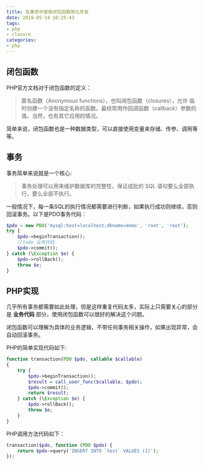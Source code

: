 ```yaml
---
title: 在事务中使用闭包函数简化开发
date: 2019-05-14 10:25:43
tags:
- php
- closure
categories:
- php
---
```


## 闭包函数

PHP官方文档对于闭包函数的定义：
> 匿名函数（Anonymous functions），也叫闭包函数（closures），允许 临时创建一个没有指定名称的函数。最经常用作回调函数（callback）参数的值。当然，也有其它应用的情况。

简单来说，闭包函数也是一种数据类型，可以直接使用变量来存储、传参、调用等等。

## 事务

事务简单来说就是一个核心:
> 事务处理可以用来维护数据库的完整性，保证成批的 SQL 语句要么全部执行，要么全部不执行。

一般情况下，每一条SQL的执行情况都需要进行判断，如果执行成功则继续，否则回滚事务。以下是PDO事务代码：

```php
$pdo = new PDO('mysql:host=localhost;dbname=demo', 'root', 'root');
try {
    $pdo->beginTransaction();
    //todo 业务代码
    $pdo->commit();
} catch (\Exception $e) {
    $pdo->rollBack();
    throw $e;
}
```
## PHP实现

几乎所有事务都需要如此处理，但是这样重复代码太多，实际上只需要关心的部分是 **业务代码** 部分，使用闭包函数可以很好的解决这个问题。

闭包函数可以理解为具体的业务逻辑，不带任何事务相关操作，如果出现异常，会自动回滚事务。

PHP的简单实现代码如下:

```php
function transaction(PDO $pdo, callable $callable)
{
    try {
        $pdo->beginTransaction();
        $result = call_user_func($callable, $pdo);
        $pdo->commit();
        return $result;
    } catch (\Exception $e) {
        $pdo->rollBack();
        throw $e;
    }
}
```

PHP调用方法代码如下：

```php
transaction($pdo, function (PDO $pdo) {
    return $pdo->query('INSERT INTO `test` VALUES (1)');
});
```